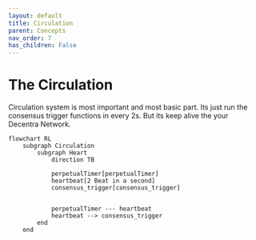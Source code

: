 ```yaml
---
layout: default
title: Circulation
parent: Concepts
nav_order: 7
has_children: False
---
```


# The Circulation

Circulation system is most important and most basic part. Its just run the consensus trigger functions in every 2s. But its keep alive the your Decentra Network.

```mermaid
flowchart RL
    subgraph Circulation
        subgraph Heart
            direction TB

            perpetualTimer[perpetualTimer]
            heartbeat[2 Beat in a second]
            consensus_trigger[consensus_trigger]


            perpetualTimer --- heartbeat
            heartbeat --> consensus_trigger
        end
    end
```
